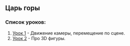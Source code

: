 ## Царь горы

### Список уроков:
1. [Урок 1](https://github.com/IT-Compot/Python-methodologies/tree/main/second-stage/king_of_the_hill/lesson-1) - Движение камеры, перемещение по сцене.
2. [Урок 2](https://github.com/IT-Compot/Python-methodologies/tree/main/second-stage/king_of_the_hill/lesson-2) - Про 3D фигуры.
